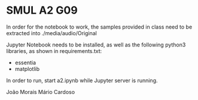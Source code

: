 # SMUL A2 G09
In order for the notebook to work, the samples provided in class need to be extracted into ./media/audio/Original

Jupyter Notebook needs to be installed, as well as the following python3 libraries, as shown in requirements.txt:
- essentia
- matplotlib

In order to run, start a2.ipynb while Jupyter server is running.

João Morais
Mário Cardoso
